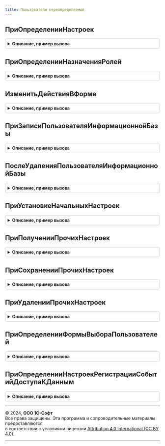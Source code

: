 ```yaml
---
title: Пользователи переопределяемый
---
```



## ПриОпределенииНастроек
<details style="margin: 1em 0; padding: 0.5em; border: 1px solid #ccc; border-radius: 6px;">

<summary style="font-weight: bold; cursor: pointer;">Описание, пример вызова</summary>

```bsl

// Переопределяет стандартное поведение подсистемы Пользователи.
//
// Параметры:
//  Настройки - Структура:
//   * ОбщиеНастройкиВхода - Булево - определяет, будут ли в панели администрирования
//          "Настройки прав и пользователей" доступны настройки входа, и доступность
//          настроек ограничения срока действия в формах пользователя и внешнего пользователя.
//          По умолчанию - Истина, а для базовых версий конфигурации - всегда Ложь.
//          В модели сервиса получается из настроек Менеджера сервиса и не может быть переопределено.
//
//   * РедактированиеРолей - Булево - определяет доступность интерфейса изменения ролей
//          в карточках пользователя, внешнего пользователя и группы внешних пользователей
//          (в том числе для администратора). По умолчанию - Истина.
//
//   * ФизическоеЛицоИспользуется - Булево - по умолчанию Истина. Когда Истина, тогда
//          используется в подсистеме Пользователи, например, отображается в карточке Пользователя.
//
//   * ПодразделениеИспользуется  - Булево - по умолчанию Истина. Когда Истина, тогда
//          используется в подсистеме Пользователи, например, отображается в карточке Пользователя.
//
Процедура ПриОпределенииНастроек(Настройки) Экспорт
```

Пример вызова
```bsl
ПользователиПереопределяемый.ПриОпределенииНастроек(Настройки) 
```
</details>

## ПриОпределенииНазначенияРолей
<details style="margin: 1em 0; padding: 0.5em; border: 1px solid #ccc; border-radius: 6px;">

<summary style="font-weight: bold; cursor: pointer;">Описание, пример вызова</summary>

```bsl

// Позволяет указать роли, назначение которых будет контролироваться особым образом.
// Большинство ролей конфигурации не требуется здесь указывать, т.к. они предназначены для любых пользователей,
// кроме внешних пользователей.
//
// Параметры:
//  НазначениеРолей - Структура:
//   * ТолькоДляАдминистраторовСистемы - Массив - имена ролей, которые при выключенном разделении
//     предназначены для любых пользователей, кроме внешних пользователей, а в разделенном режиме
//     предназначены только для администраторов сервиса, например:
//       Администрирование, ОбновлениеКонфигурацииБазыДанных, АдминистраторСистемы,
//     а также все роли с правами:
//       Администрирование,
//       Администрирование расширений конфигурации,
//       Обновление конфигурации базы данных.
//     Такие роли, как правило, существуют только в БСП и не встречаются в прикладных решениях.
//
//   * ТолькоДляПользователейСистемы - Массив - имена ролей, которые при выключенном разделении
//     предназначены для любых пользователей, кроме внешних пользователей, а в разделенном режиме
//     предназначены только для неразделенных пользователей (сотрудников технической поддержки сервиса и
//     администраторов сервиса), например:
//       ДобавлениеИзменениеАдресныхСведений, ДобавлениеИзменениеБанков,
//     а также все роли с правами изменения неразделенных данных и следующими правами:
//       Толстый клиент,
//       Внешнее соединение,
//       Automation,
//       Режим все функции,
//       Интерактивное открытие внешних обработок,
//       Интерактивное открытие внешних отчетов.
//     Такие роли в большей части существует в БСП, но могут встречаться и в прикладных решениях.
//
//   * ТолькоДляВнешнихПользователей - Массив - имена ролей, которые предназначены
//     только для внешних пользователей (роли со специально разработанным набором прав), например:
//       ДобавлениеИзменениеОтветовНаВопросыАнкет, БазовыеПраваВнешнихПользователейБСП.
//     Такие роли существуют и в БСП, и в прикладных решениях (если используются внешние пользователи).
//
//   * СовместноДляПользователейИВнешнихПользователей - Массив - имена ролей, которые предназначены
//     для любых пользователей (и внутренних, и внешних, и неразделенных), например:
//       ЧтениеОтветовНаВопросыАнкет, ДобавлениеИзменениеЛичныхВариантовОтчетов.
//     Такие роли существуют и в БСП, и в прикладных решениях (если используются внешние пользователи).
//
Процедура ПриОпределенииНазначенияРолей(НазначениеРолей) Экспорт
```

Пример вызова
```bsl
ПользователиПереопределяемый.ПриОпределенииНазначенияРолей(НазначениеРолей) 
```
</details>

## ИзменитьДействияВФорме
<details style="margin: 1em 0; padding: 0.5em; border: 1px solid #ccc; border-radius: 6px;">

<summary style="font-weight: bold; cursor: pointer;">Описание, пример вызова</summary>

```bsl

// Переопределяет поведение формы пользователя и формы внешнего пользователя,
// группы внешних пользователей, когда оно должно отличаться от поведения по умолчанию.
//
// Например, требуется скрывать/показывать или разрешать изменять/блокировать
// некоторые свойства в случаях, которые определены прикладной логикой.
//
// Параметры:
//  ПользовательИлиГруппа - СправочникСсылка.Пользователи
//                        - СправочникСсылка.ВнешниеПользователи
//                        - СправочникСсылка.ГруппыВнешнихПользователей - ссылка на пользователя,
//                          внешнего пользователя или группу внешних пользователей при создании формы.
//
//  ДействияВФорме - Структура:
//         * Роли                   - Строка - "", "Просмотр", "Редактирование".
//                                             Например, когда роли редактируются в другой форме, можно скрыть
//                                             их в этой форме или только блокировать редактирование.
//         * КонтактнаяИнформация   - Строка - "", "Просмотр", "Редактирование".
//                                             Свойство отсутствует для групп внешних пользователей.
//                                             Например, может потребоваться скрыть контактную информацию
//                                             от пользователя при отсутствии прикладных прав на просмотр КИ.
//         * СвойстваПользователяИБ - Строка - "", "Просмотр", "Редактирование".
//                                             Свойство отсутствует для групп внешних пользователей.
//                                             Например, может потребоваться показать свойства пользователя ИБ
//                                             для пользователя, который имеет прикладные права на эти сведения.
//         * СвойстваЭлемента       - Строка - "", "Просмотр", "Редактирование".
//                                             Например, Наименование является полным именем пользователя ИБ,
//                                             может потребоваться разрешить редактировать наименование
//                                             для пользователя, который имеет прикладные права на кадровые операции.
//
Процедура ИзменитьДействияВФорме(Знач ПользовательИлиГруппа, Знач ДействияВФорме) Экспорт
```

Пример вызова
```bsl
ПользователиПереопределяемый.ИзменитьДействияВФорме(ПользовательИлиГруппа, ДействияВФорме) 
```
</details>

## ПриЗаписиПользователяИнформационнойБазы
<details style="margin: 1em 0; padding: 0.5em; border: 1px solid #ccc; border-radius: 6px;">

<summary style="font-weight: bold; cursor: pointer;">Описание, пример вызова</summary>

```bsl

// Доопределяет действия при записи пользователя информационной базы.
// Например, если требуется синхронно обновить запись в соответствующем регистре и т.п.
// Вызывается из процедуры Пользователи.УстановитьСвойстваПользователяИБ, если пользователь был действительно изменен.
// Если поле Имя в структуре СтарыеСвойства не заполнено, то создается новый пользователь ИБ.
//
// Параметры:
//  СтарыеСвойства - см. Пользователи.НовоеОписаниеПользователяИБ.
//  НовыеСвойства  - см. Пользователи.НовоеОписаниеПользователяИБ.
//
Процедура ПриЗаписиПользователяИнформационнойБазы(Знач СтарыеСвойства, Знач НовыеСвойства) Экспорт
```

Пример вызова
```bsl
ПользователиПереопределяемый.ПриЗаписиПользователяИнформационнойБазы(СтарыеСвойства, НовыеСвойства) 
```
</details>

## ПослеУдаленияПользователяИнформационнойБазы
<details style="margin: 1em 0; padding: 0.5em; border: 1px solid #ccc; border-radius: 6px;">

<summary style="font-weight: bold; cursor: pointer;">Описание, пример вызова</summary>

```bsl

// Доопределяет действия после удаления пользователя информационной базы.
// Например, если требуется синхронно обновить запись в соответствующем регистре и т.п.
// Вызывается из процедуры УдалитьПользователяИБ, если пользователь был удален.
//
// Параметры:
//  СтарыеСвойства - см. Пользователи.НовоеОписаниеПользователяИБ.
//
Процедура ПослеУдаленияПользователяИнформационнойБазы(Знач СтарыеСвойства) Экспорт
```

Пример вызова
```bsl
ПользователиПереопределяемый.ПослеУдаленияПользователяИнформационнойБазы(СтарыеСвойства) 
```
</details>

## ПриУстановкеНачальныхНастроек
<details style="margin: 1em 0; padding: 0.5em; border: 1px solid #ccc; border-radius: 6px;">

<summary style="font-weight: bold; cursor: pointer;">Описание, пример вызова</summary>

```bsl

// Переопределяет настройки интерфейса, устанавливаемые для новых пользователей.
// Например, можно установить начальные настройки расположения разделов командного интерфейса.
//
// Параметры:
//  НачальныеНастройки - Структура:
//   * НастройкиКлиента    - НастройкиКлиентскогоПриложения           - настройки клиентского приложения.
//   * НастройкиИнтерфейса - НастройкиКомандногоИнтерфейса            - настройки командного интерфейса (панели
//                                                                      разделов, панели навигации, панели действий).
//   * НастройкиТакси      - НастройкиИнтерфейсаКлиентскогоПриложения - настройки интерфейса клиентского приложения
//                                                                      (состав и размещение панелей).
//
//   * ЭтоВнешнийПользователь - Булево - если Истина, то это внешний пользователь.
//
Процедура ПриУстановкеНачальныхНастроек(НачальныеНастройки) Экспорт
```

Пример вызова
```bsl
ПользователиПереопределяемый.ПриУстановкеНачальныхНастроек(НачальныеНастройки) 
```
</details>

## ПриПолученииПрочихНастроек
<details style="margin: 1em 0; padding: 0.5em; border: 1px solid #ccc; border-radius: 6px;">

<summary style="font-weight: bold; cursor: pointer;">Описание, пример вызова</summary>

```bsl

// Позволяет добавить произвольную настройку на закладке "Прочее" в интерфейсе
// обработки НастройкиПользователей, чтобы ее можно было удалять и копировать другим пользователям.
// Для возможности управления настройкой нужно написать код ее по копированию (см. ПриСохраненииПрочихНастроек)
// и удалению (см. ПриУдаленииПрочихНастроек), который будет вызываться при интерактивных действиях с настройкой.
//
// Например, признак того, нужно ли показывать предупреждение при завершении работы программы.
//
// Параметры:
//  СведенияОПользователе - Структура - строковое и ссылочное представление пользователя:
//       * ПользовательСсылка  - СправочникСсылка.Пользователи - пользователь,
//                               у которого нужно получить настройки.
//       * ИмяПользователяИнформационнойБазы - Строка - пользователь информационной базы,
//                                             у которого нужно получить настройки.
//  Настройки - Структура - прочие пользовательские настройки:
//       * Ключ     - Строка - строковый идентификатор настройки, используемый в дальнейшем
//                             для копирования и очистки этой настройки.
//       * Значение - Структура:
//              ** НазваниеНастройки  - Строка - название, которое будет отображаться в дереве настроек.
//              ** КартинкаНастройки  - Картинка - картинка, которая будет отображаться в дереве настроек.
//              ** СписокНастроек     - СписокЗначений - список полученных настроек.
//
Процедура ПриПолученииПрочихНастроек(СведенияОПользователе, Настройки) Экспорт
```

Пример вызова
```bsl
ПользователиПереопределяемый.ПриПолученииПрочихНастроек(СведенияОПользователе, Настройки) 
```
</details>

## ПриСохраненииПрочихНастроек
<details style="margin: 1em 0; padding: 0.5em; border: 1px solid #ccc; border-radius: 6px;">

<summary style="font-weight: bold; cursor: pointer;">Описание, пример вызова</summary>

```bsl

// Сохраняет произвольную настройку переданному пользователю.
// См. также ПриПолученииПрочихНастроек.
//
// Параметры:
//  Настройки - Структура:
//       * ИдентификаторНастройки - Строка - строковый идентификатор копируемой настройки.
//       * ЗначениеНастройки      - СписокЗначений - список значений копируемых настроек.
//  СведенияОПользователе - Структура - строковое и ссылочное представление пользователя:
//       * ПользовательСсылка - СправочникСсылка.Пользователи - пользователь,
//                              которому нужно скопировать настройку.
//       * ИмяПользователяИнформационнойБазы - Строка - пользователь информационной базы,
//                                             которому нужно скопировать настройку.
//
Процедура ПриСохраненииПрочихНастроек(СведенияОПользователе, Настройки) Экспорт
```

Пример вызова
```bsl
ПользователиПереопределяемый.ПриСохраненииПрочихНастроек(СведенияОПользователе, Настройки) 
```
</details>

## ПриУдаленииПрочихНастроек
<details style="margin: 1em 0; padding: 0.5em; border: 1px solid #ccc; border-radius: 6px;">

<summary style="font-weight: bold; cursor: pointer;">Описание, пример вызова</summary>

```bsl

// Очищает произвольную настройку у переданного пользователя.
// См. также ПриПолученииПрочихНастроек.
//
// Параметры:
//  Настройки - Структура:
//       * ИдентификаторНастройки - Строка - строковый идентификатор очищаемой настройки.
//       * ЗначениеНастройки      - СписокЗначений - список значений очищаемых настроек.
//  СведенияОПользователе - Структура - строковое и ссылочное представление пользователя:
//       * ПользовательСсылка - СправочникСсылка.Пользователи - пользователь,
//                              которому нужно очистить настройку.
//       * ИмяПользователяИнформационнойБазы - Строка - пользователь информационной базы,
//                                             которому нужно очистить настройку.
//
Процедура ПриУдаленииПрочихНастроек(СведенияОПользователе, Настройки) Экспорт
```

Пример вызова
```bsl
ПользователиПереопределяемый.ПриУдаленииПрочихНастроек(СведенияОПользователе, Настройки) 
```
</details>

## ПриОпределенииФормыВыбораПользователей
<details style="margin: 1em 0; padding: 0.5em; border: 1px solid #ccc; border-radius: 6px;">

<summary style="font-weight: bold; cursor: pointer;">Описание, пример вызова</summary>

```bsl

// Позволяет указать свою форму выбора пользователей.
//
// В разрабатываемой форме необходимо:
// - устанавливать отбор Служебный = Ложь, отбор должен сниматься только под полными правами;
// - устанавливать отбор Недействителен = Ложь, отбор должен сниматься под любым пользователем.
//
// При реализации собственной формы необходимо поддержать параметры формы или использовать стандартную форму:
// - ЗакрыватьПриВыборе
// - МножественныйВыбор
// - ВыборУчастниковОбсуждения
//
// Для работы в качестве формы подбора участников обсуждения необходимо:
// - передавать результат выбора в оповещение о закрытии
// - результат выбора должен быть представлен массивом идентификаторов пользователей
//   системы взаимодействия.
//
// Параметры:
//   ВыбраннаяФорма - Строка - имя открываемой формы.
//   ПараметрыФормы - Структура - параметры формы при открытии, только Чтение:
//   * ЗакрыватьПриВыборе - Булево - содержит признак того, что форму
// 									необходимо закрывать после осуществления выбора.
// 									Если свойство имеет значение Ложь, можно использовать
// 									форму для выбора нескольких позиций или элементов.
//   * МножественныйВыбор - Булево - разрешает или запрещает выбор нескольких строк из списка.
//   * ВыборУчастниковОбсуждения - Булево - если Истина, то формы вызывается как форма выбора участников обсуждения.
// 										   Форма должна возвращать массив идентификаторов пользователей системы
// 										   Взаимодействия.
//
//   * ЗаголовокКнопкиЗавершенияПодбора - Строка - заголовок кнопки завершения подбора.
//   * СкрытьПользователейБезПользователяИБ - Булево - если Истина, то пользователи без идентификатора
// 													  пользователя ИБ не должны отображаться в списке.
//   * ВыборГруппПользователей - Булево - разрешить выбирать группы пользователей.
// 										 Если группы пользователей используются и параметр не поддерживается,
// 										 то для группы пользователей нельзя назначать права через форму подбора.
//   * СкрываемыеПользователи - СписокЗначений - пользователи, которые не отображаются в форме подбора.
//                            - Неопределено
//   * ТекущаяСтрока - СправочникСсылка.ГруппыПользователей - строка, на которую будет выполнено
//                       позиционирование в динамическом списке групп пользователей при открытии формы.
//                   - Неопределено - будет выполнено позиционирование на группу Все пользователи.
//
//   * РасширенныйПодбор - Булево - если Истина, то доступен просмотр Групп пользователей.
//   * ПараметрыРасширеннойФормыПодбора - Строка - адрес временного хранилища со структурой:
//   ** ВыбранныеПользователи - Массив из СправочникСсылка.Пользователи - пользователи,
//                                которые должны отображаться в подобранных.
//   ** ЗаголовокФормыПодбора - Строка - если заполнен, переопределяет заголовок формы подбора.
//   ** ЗаголовокКнопкиЗавершенияПодбора - Строка - если заполнен, переопределяет заголовок кнопки.
//
Процедура ПриОпределенииФормыВыбораПользователей(ВыбраннаяФорма, ПараметрыФормы) Экспорт
```

Пример вызова
```bsl
ПользователиПереопределяемый.ПриОпределенииФормыВыбораПользователей(ВыбраннаяФорма, ПараметрыФормы) 
```
</details>

## ПриОпределенииНастроекРегистрацииСобытийДоступаКДанным
<details style="margin: 1em 0; padding: 0.5em; border: 1px solid #ccc; border-radius: 6px;">

<summary style="font-weight: bold; cursor: pointer;">Описание, пример вызова</summary>

```bsl

// Позволяет добавить свои настройки регистрации событий доступа
// к данным при их получении с помощью функции
// Пользователи.НастройкиРегистрацииСобытийДоступаКДанным,
// а также при их установке с помощью процедуры
// Пользователи.ОбновитьНастройкиРегистрацииСобытийДоступаКДанным.
//
// Параметры:
//  Настройки - Массив из ОписаниеИспользованияСобытияДоступЖурналаРегистрации
//
Процедура ПриОпределенииНастроекРегистрацииСобытийДоступаКДанным(Настройки) Экспорт
```

Пример вызова
```bsl
ПользователиПереопределяемый.ПриОпределенииНастроекРегистрацииСобытийДоступаКДанным(Настройки) 
```
</details>

---

© 2024, **ООО 1С-Софт**  
Все права защищены. Эта программа и сопроводительные материалы предоставляются  
в соответствии с условиями лицензии [Attribution 4.0 International (CC BY 4.0)](https://creativecommons.org/licenses/by/4.0/legalcode).

---
